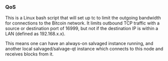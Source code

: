 ### QoS

This is a Linux bash script that will set up tc to limit the outgoing bandwidth
for connections to the Bitcoin network. It limits outbound TCP traffic with a
source or destination port of 16999, but not if the destination IP is within a
LAN (defined as 192.168.x.x).

This means one can have an always-on salvaged instance running, and another
local salvaged/salvage-qt instance which connects to this node and receives
blocks from it.
